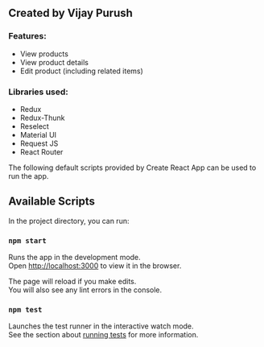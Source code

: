 ## Created by Vijay Purush

### Features:
- View products
- View product details
- Edit product (including related items)

### Libraries used:
- Redux
- Redux-Thunk
- Reselect
- Material UI
- Request JS
- React Router

The following default scripts provided by Create React App can be used to run the app.

## Available Scripts

In the project directory, you can run:

### `npm start`

Runs the app in the development mode.<br />
Open [http://localhost:3000](http://localhost:3000) to view it in the browser.

The page will reload if you make edits.<br />
You will also see any lint errors in the console.

### `npm test`

Launches the test runner in the interactive watch mode.<br />
See the section about [running tests](https://facebook.github.io/create-react-app/docs/running-tests) for more information.
